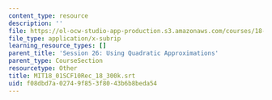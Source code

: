 ```yaml
---
content_type: resource
description: ''
file: https://ol-ocw-studio-app-production.s3.amazonaws.com/courses/18-01sc-single-variable-calculus-fall-2010/f08dbd7a02749f853f8043b6b8beda54_MIT18_01SCF10Rec_18_300k.srt
file_type: application/x-subrip
learning_resource_types: []
parent_title: 'Session 26: Using Quadratic Approximations'
parent_type: CourseSection
resourcetype: Other
title: MIT18_01SCF10Rec_18_300k.srt
uid: f08dbd7a-0274-9f85-3f80-43b6b8beda54
---
```

